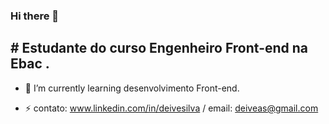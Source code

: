 ### Hi there 👋
## # Estudante  do curso Engenheiro Front-end na Ebac .

- 🌱 I’m currently learning  desenvolvimento Front-end.

- ⚡ contato: www.linkedin.com/in/deivesilva /  email: deiveas@gmail.com
